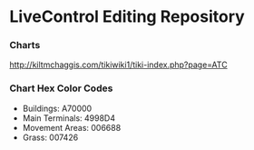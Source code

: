 # LiveControl Editing Repository

### Charts
 http://kiltmchaggis.com/tikiwiki1/tiki-index.php?page=ATC

### Chart Hex Color Codes
- Buildings: A70000
- Main Terminals: 4998D4
- Movement Areas: 006688
- Grass: 007426